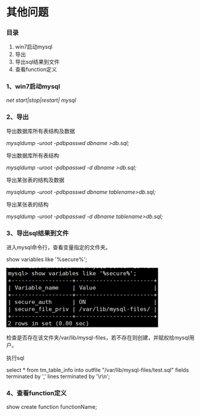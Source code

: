 # 其他问题

### 目录

1. win7启动mysql
2. 导出
3. 导出sql结果到文件
4. 查看function定义

### 1、win7启动mysql

_net start\|stop\|restart\| mysql_

### 2、导出

导出数据库所有表结构及数据

_mysqldump -uroot -pdbpasswd  dbname &gt;db.sql;_

导出数据库所有表结构

_mysqldump -uroot -pdbpasswd -d dbname &gt;db.sql;_

导出某张表的结构及数据

_mysqldump -uroot -pdbpasswd dbname tablename&gt;db.sql;_

导出某张表的结构

_mysqldump -uroot -pdbpasswd -d dbname tablename&gt;db.sql;_

### 3、导出sql结果到文件

进入mysql命令行，查看变量指定的文件夹。

show variables like '%secure%';

![](/assets/ooo.png)

检查是否存在该文件夹/var/lib/mysql-files，若不存在则创建，并赋权给mysql用户。

执行sql

select \* from tm\_table\_info into outfile "/var/lib/mysql-files/test.sql" fields terminated by ',' lines terminated by '\r\n';

### 4、查看function定义

show create function functionName;

